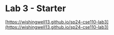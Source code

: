 # Lab 3 - Starter

[https://wishingwell13.github.io/sp24-cse110-lab3](https://wishingwell13.github.io/sp24-cse110-lab3)
